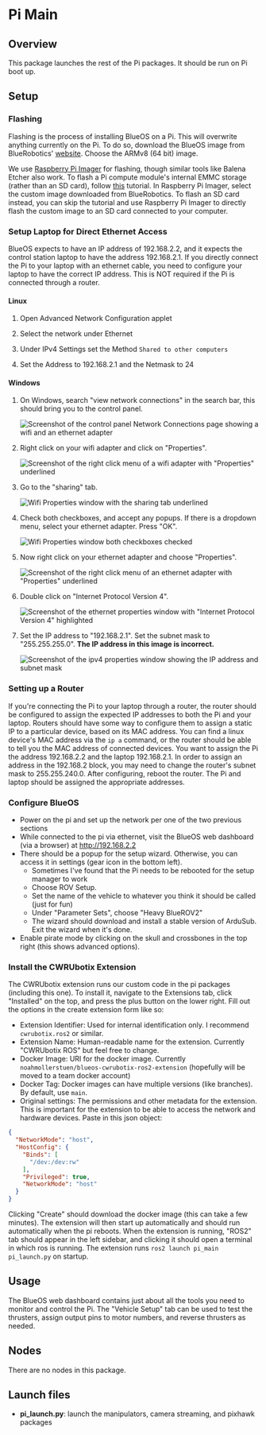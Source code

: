 # Pi Main

## Overview

This package launches the rest of the Pi packages. It should be run on Pi boot up.

## Setup

### Flashing

Flashing is the process of installing BlueOS on a Pi. This will overwrite anything currently on the Pi. To do so, download the BlueOS image from BlueRobotics' [website](https://blueos.cloud/docs/stable/usage/installation/). Choose the ARMv8 (64 bit) image.

We use [Raspberry Pi Imager](https://www.raspberrypi.com/software/) for flashing, though similar tools like Balena Etcher also work. To flash a Pi compute module's internal EMMC storage (rather than an SD card), follow [this](https://www.jeffgeerling.com/blog/2020/how-flash-raspberry-pi-os-compute-module-4-emmc-usbboot) tutorial. In Raspberry Pi Imager, select the custom image downloaded from BlueRobotics. To flash an SD card instead, you can skip the tutorial and use Raspberry Pi Imager to directly flash the custom image to an SD card connected to your computer.


### Setup Laptop for Direct Ethernet Access
BlueOS expects to have an IP address of 192.168.2.2, and it expects the control station laptop to have the address 192.168.2.1. If you directly connect the Pi to your laptop with an ethernet cable, you need to configure your laptop to have the correct IP address. This is NOT required if the Pi is connected through a router.

#### Linux

1. Open Advanced Network Configuration applet

2. Select the network under Ethernet

3. Under IPv4 Settings set the Method `Shared to other computers`

4. Set the Address to 192.168.2.1 and the Netmask to 24

#### Windows

1. On Windows, search "view network connections" in the search bar, this should bring you to the control panel.

    ![Screenshot of the control panel Network Connections page showing a wifi and an ethernet adapter](images/1-control-panel.png)

2. Right click on your wifi adapter and click on "Properties".

    ![Screenshot of the right click menu of a wifi adapter with "Properties" underlined](images/2-wifi-properties-button.png)

3. Go to the "sharing" tab.

    ![Wifi Properties window with the sharing tab underlined](images/3-wifi-sharing.png)

4. Check both checkboxes, and accept any popups. If there is a dropdown menu, select your ethernet adapter. Press "OK".

    ![Wifi Properties window both checkboxes checked](images/4-wifi-sharing-checkboxes.png)

5. Now right click on your ethernet adapter and choose "Properties".

    ![Screenshot of the right click menu of an ethernet adapter with "Properties" underlined](images/5-ethernet-properties-button.png)

6. Double click on "Internet Protocol Version 4".

    ![Screenshot of the ethernet properties window with "Internet Protocol Version 4" highlighted](images/6-ethernet-properties-items.png)

7. Set the IP address to "192.168.2.1". Set the subnet mask to "255.255.255.0". **The IP address in this image is incorrect.**

    ![Screenshot of the ipv4 properties window showing the IP address and subnet mask](images/7-ipv4-properties.png)


### Setting up a Router
If you're connecting the Pi to your laptop through a router, the router should be configured to assign the expected IP addresses to both the Pi and your laptop. Routers should have some way to configure them to assign a static IP to a particular device, based on its MAC address. You can find a linux device's MAC address via the `ip a` command, or the router should be able to tell you the MAC address of connected devices. You want to assign the Pi the address 192.168.2.2 and the laptop 192.168.2.1. In order to assign an address in the 192.168.2 block, you may need to change the router's subnet mask to 255.255.240.0. After configuring, reboot the router. The Pi and laptop should be assigned the appropriate addresses.


### Configure BlueOS
- Power on the pi and set up the network per one of the two previous sections
- While connected to the pi via ethernet, visit the BlueOS web dashboard (via a browser) at http://192.168.2.2
- There should be a popup for the setup wizard. Otherwise, you can access it in settings (gear icon in the bottom left).
    - Sometimes I've found that the Pi needs to be rebooted for the setup manager to work
    - Choose ROV Setup.
    - Set the name of the vehicle to whatever you think it should be called (just for fun)
    - Under "Parameter Sets", choose "Heavy BlueROV2"
    - The wizard should download and install a stable version of ArduSub. Exit the wizard when it's done.
- Enable pirate mode by clicking on the skull and crossbones in the top right (this shows advanced options).


### Install the CWRUbotix Extension
The CWRUbotix extension runs our custom code in the pi packages (including this one). To install it, navigate to the Extensions tab, click "Installed" on the top, and press the plus button on the lower right. Fill out the options in the create extension form like so:
- Extension Identifier: Used for internal identification only. I recommend `cwrubotix.ros2` or similar.
- Extension Name: Human-readable name for the extension. Currently "CWRUbotix ROS" but feel free to change.
- Docker Image: URI for the docker image. Currently `noahmollerstuen/blueos-cwrubotix-ros2-extension` (hopefully will be moved to a team docker account)
- Docker Tag: Docker images can have multiple versions (like branches). By default, use `main`.
- Original settings: The permissions and other metadata for the extension. This is important for the extension to be able to access the network and hardware devices. Paste in this json object:
```json
{
  "NetworkMode": "host",
  "HostConfig": {
    "Binds": [
      "/dev:/dev:rw"
    ],
    "Privileged": true,
    "NetworkMode": "host"
  }
}
```

Clicking "Create" should download the docker image (this can take a few minutes). The extension will then start up automatically and should run automatically when the pi reboots. When the extension is running, "ROS2" tab should appear in the left sidebar, and clicking it should open a terminal in which ros is running. The extension runs `ros2 launch pi_main pi_launch.py` on startup.

## Usage
The BlueOS web dashboard contains just about all the tools you need to monitor and control the Pi. The "Vehicle Setup" tab can be used to test the thrusters, assign output pins to motor numbers, and reverse thrusters as needed.


## Nodes

There are no nodes in this package.

## Launch files

* **pi_launch.py**: launch the manipulators, camera streaming, and pixhawk packages

